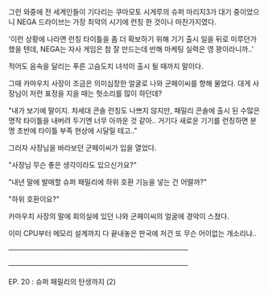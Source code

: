 그런 와중에 전 세계인들이 기다리는 쿠마모토 시게루의 슈퍼 마리지3가 대기 중이었으니 NEGA 드라이브는 가장 최악의 시기에 런칭 한 것이나 마찬가지였다.

'이런 상황에 나라면 런칭 타이틀을 좀 더 확보하기 위해 기기 출시 일을 뒤로 미루던가 했을 텐데, NEGA는 자사 게임은 참 잘 만드는데 반해 마케팅 실력은 영 꽝이라니까..'

적어도 음속을 달리는 푸른 고슴도치 녀석이 출시 될 때까지 말이다. 

그때 카마우치 사장이 조금은 의미심장한 얼굴로 나와 군페이씨를 향해 물었다. 대게 사장님이 저런 표정을 지을 때는 헛소리를 많이 하던데?

"내가 보기에 말이지. 차세대 콘솔 런칭도 나쁘지 않지만, 패밀리 콘솔에 출시 된 수많은 명작 타이틀을 내버려 두기엔 너무 아까운 것 같아.. 거기다 새로운 기기를 런칭하면 분명 초반에 타이틀 부족 현상에 시달릴 테고.."

그러자 사장님을 바라보던 군페이씨가 입을 열었다.

"사장님 무슨 좋은 생각이라도 있으신가요?"

"내년 말에 발매할 슈퍼 패밀리에 하위 호환 기능을 넣는 건 어떨까?"

"하위 호환이요?"

카마우치 사장의 말에 회의실에 있던 나와 군페이씨의 얼굴에 경악이 스쳤다.

이미 CPU부터 메모리 설계까지 다 끝내놓은 판국에 저건 또 무슨 어이없는 개소리냐..

────────────────────────────────────

────────────────────────────────────

EP. 20 : 슈퍼 패밀리의 탄생까지 (2)